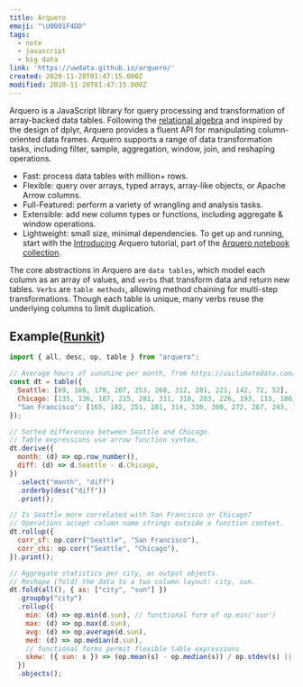 ```yaml
---
title: Arquero
emoji: "\U0001F4DD"
tags:
  - note
  - javascript
  - big data
link: 'https://uwdata.github.io/arquero/'
created: 2020-11-20T01:47:15.000Z
modified: 2020-11-20T01:47:15.000Z
---
```


Arquero is a JavaScript library for query processing and transformation of array-backed data tables. Following the [relational algebra](https://en.wikipedia.org/wiki/Relational_algebra) and inspired by the design of dplyr, Arquero provides a fluent API for manipulating column-oriented data frames. Arquero supports a range of data transformation tasks, including filter, sample, aggregation, window, join, and reshaping operations.

- Fast: process data tables with million+ rows.
- Flexible: query over arrays, typed arrays, array-like objects, or Apache Arrow columns.
- Full-Featured: perform a variety of wrangling and analysis tasks.
- Extensible: add new column types or functions, including aggregate & window operations.
- Lightweight: small size, minimal dependencies.
  To get up and running, start with the [Introducing](https://observablehq.com/@uwdata/introducing-arquero) Arquero tutorial, part of the [Arquero notebook collection](https://observablehq.com/collection/@uwdata/arquero).

The core abstractions in Arquero are `data tables`, which model each column as an array of values, and `verbs` that transform data and return new tables. `Verbs` are `table methods`, allowing method chaining for multi-step transformations. Though each table is unique, many verbs reuse the underlying columns to limit duplication.

## Example([Runkit](https://runkit.com/lkcozy/5ef6f90d1faf8b001ae50404))

```js
import { all, desc, op, table } from "arquero";

// Average hours of sunshine per month, from https://usclimatedata.com/.
const dt = table({
  Seattle: [69, 108, 178, 207, 253, 268, 312, 281, 221, 142, 72, 52],
  Chicago: [135, 136, 187, 215, 281, 311, 318, 283, 226, 193, 113, 106],
  "San Francisco": [165, 182, 251, 281, 314, 330, 300, 272, 267, 243, 189, 156],
});

// Sorted differences between Seattle and Chicago.
// Table expressions use arrow function syntax.
dt.derive({
  month: (d) => op.row_number(),
  diff: (d) => d.Seattle - d.Chicago,
})
  .select("month", "diff")
  .orderby(desc("diff"))
  .print();

// Is Seattle more correlated with San Francisco or Chicago?
// Operations accept column name strings outside a function context.
dt.rollup({
  corr_sf: op.corr("Seattle", "San Francisco"),
  corr_chi: op.corr("Seattle", "Chicago"),
}).print();

// Aggregate statistics per city, as output objects.
// Reshape (fold) the data to a two column layout: city, sun.
dt.fold(all(), { as: ["city", "sun"] })
  .groupby("city")
  .rollup({
    min: (d) => op.min(d.sun), // functional form of op.min('sun')
    max: (d) => op.max(d.sun),
    avg: (d) => op.average(d.sun),
    med: (d) => op.median(d.sun),
    // functional forms permit flexible table expressions
    skew: ({ sun: s }) => (op.mean(s) - op.median(s)) / op.stdev(s) || 0,
  })
  .objects();
```
